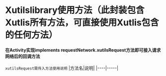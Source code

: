 # Xutilslibrary使用方法（此封装包含Xutlis所有方法，可直接使用Xutlis包含的任何方法）

#### 在Activity实现implements requestNetwork.xutilsRequest方法即可接入请求网络后的回调方法
`xutilsRequest需传入方法使用说明`
|方法名|说明|
|----|-----|
